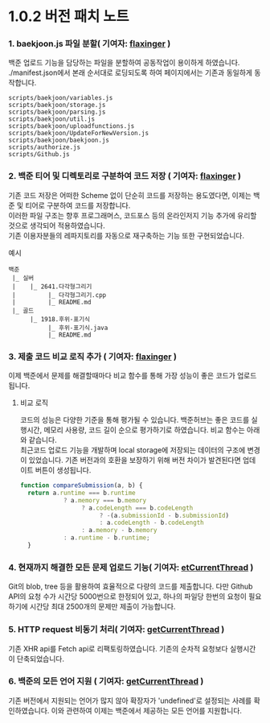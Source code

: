 # 1.0.2 버전 패치 노트

### 1. baekjoon.js 파일 분할( 기여자: [flaxinger](https://github.com/flaxinger) )

백준 업로드 기능을 담당하는 파일을 분할하여 공동작업이 용이하게 하였습니다.</br>
./manifest.json에서 본래 순서대로 로딩되도록 하여 페이지에서는 기존과 동일하게 동작합니다.
````
scripts/baekjoon/variables.js
scripts/baekjoon/storage.js
scripts/baekjoon/parsing.js
scripts/baekjoon/util.js
scripts/baekjoon/uploadfunctions.js
scripts/baekjoon/UpdateForNewVersion.js
scripts/baekjoon/baekjoon.js
scripts/authorize.js
scripts/Github.js
````

### 2. 백준 티어 및 디렉토리로 구분하여 코드 저장 ( 기여자: [flaxinger](https://github.com/flaxinger) )

기존 코드 저장은 어떠한 Scheme 없이 단순히 코드를 저장하는 용도였다면, 이제는 백준 및 티어로 구분하여 코드를 저장합니다.</br>
이러한 파일 구조는 향후 프로그래머스, 코드포스 등의 온라인저지 기능 추가에 유리할 것으로 생각되어 적용하였습니다.</br>
기존 이용자분들의 레파지토리를 자동으로 재구축하는 기능 또한 구현되었습니다.

예시
```
백준
 |_ 실버
 |    |_ 2641.다각형그리기
 |         |_ 다각형그리기.cpp
 |         |_ README.md
 |_ 골드
      |_ 1918.후위-표기식
           |_ 후위-표기식.java
           |_ README.md   
```

### 3. 제출 코드 비교 로직 추가 ( 기여자: [flaxinger](https://github.com/flaxinger) )

이제 백준에서 문제를 해결할때마다 비교 함수를 통해 가장 성능이 좋은 코드가 업로드됩니다.

<ol>
 <li>
  비교 로직</br>
  <p>
   코드의 성능은 다양한 기준을 통해 평가될 수 있습니다. 백준허브는 좋은 코드를 실행시간, 메모리 사용량, 코드 길이 순으로 평가하기로 하였습니다. 비교 함수는 아래와 같습니다.</br>
   최근코드 업로드 기능을 개발하며 local storage에 저장되는 데이터의 구조에 변경이 있었습니다. 기존 버전과의 호환을 보장하기 위해 버전 차이가 발견된다면 업데이트 버튼이 생성됩니다. 
   
   ```javascript
   function compareSubmission(a, b) {
     return a.runtime === b.runtime
               ? a.memory === b.memory
                    ? a.codeLength === b.codeLength
                         ? -(a.submissionId - b.submissionId)
                         : a.codeLength - b.codeLength
                    : a.memory - b.memory
               : a.runtime - b.runtime;
     }

   ```

  </p>
 </li>
</ol>


### 4. 현재까지 해결한 모든 문제 업로드 기능( 기여자: [etCurrentThread](https://github.com/getCurrentThread) )
Git의 blob, tree 등을 활용하여 효율적으로 다량의 코드를 제출합니다. 다만 Github API의 요청 수가 시간당 5000번으로 한정되어 있고, 하나의 파일당 한번의 요청이 필요하기에 시간당 최대 2500개의 문제만 제출이 가능합니다. 


### 5. HTTP request 비동기 처리( 기여자: [getCurrentThread](https://github.com/getCurrentThread) )

기존 XHR api를 Fetch api로 리팩토링하였습니다. 기존의 순차적 요청보다 실행시간이 단축되었습니다.

### 6. 백준의 모든 언어 지원 ( 기여자: [getCurrentThread](https://github.com/getCurrentThread) )
기존 버전에서 지원되는 언어가 많지 않아 확장자가 'undefined'로 설정되는 사례를 확인하였습니다. 이와 관련하여 이제는 백준에서 제공하는 모든 언어를 지원합니다.


